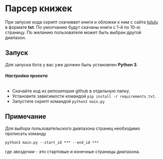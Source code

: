 #  Парсер книжек #

При запуске кода скрипт скачивает книги и обложки к ним с сайта [tululu](https://tululu.org/) в формате __txt__. По умолчанию будут скачаны книги с 1-й по 10-ю страницу. По желанию пользователя может быть выбран другой диапазон.

## Запуск

Для запуска бота у вас уже должен быть установлен __Python 3__.

###### **Настройка проекта**
- Скачайте код из репозитория github в отдельную папку.
- Установите зависимости командой `pip install -r requirements.txt`.
- Запустите скрипт командой `python3 main.py` 

## Примечание

Для выбора пользовательского диапазона страниц необходимо прописать команду
```
python3 main.py --start_id *** --end_id ***
```
где _звездочки_ - это стартовые и конечные страницы диапазона.
